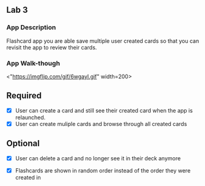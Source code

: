 ## Lab 3

### App Description
Flashcard app you are able save multiple user created cards so that you can revisit the app to review their cards.

### App Walk-though

<"https://imgflip.com/gif/6wgayl.gif" width=200><br>

## Required
- [x] User can create a card and still see their created card when the app is relaunched.
- [x] User can create muliple cards and browse through all created cards

## Optional
- [x] User can delete a card and no longer see it in their deck anymore
- [x] Flashcards are shown in random order instead of the order they were created in

